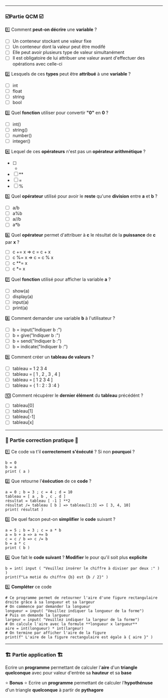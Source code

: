 -----
### ☑️Partie QCM ☑️

1️⃣ Comment **peut-on décrire** une **variable** ?
- [ ] Un conteneur stockant une valeur fixe 
- [ ] Un conteneur dont la valeur peut être modifé
- [ ] Elle peut avoir plusieurs type de valeur simultanément 
- [ ] Il est obligatoire de lui attribuer une valeur avant d'effectuer des opérations avec celle-ci

2️⃣ Lesquels de ces **types** peut être **attribué** à une **variable** ?
- [ ] int 
- [ ] float 
- [ ] string
- [ ] bool 

3️⃣ Quel **fonction** utiliser pour convertir **"0"** en **0**  ?
- [ ] int()
- [ ] string()
- [ ] number()
- [ ] integer()

4️⃣ Lequel de ces **opérateurs** n'est pas un **opérateur arithmétique** ?
- [ ] +
- [ ] **
- [ ] =
- [ ] %

5️⃣ Quel **opérateur** utilisé pour avoir le **reste** qu'une **division** entre **a** et **b** ?
- [ ] a/b
- [ ] a%b
- [ ] a//b
- [ ] a\*b

6️⃣ Quel **opérateur** permet d'attribuer à **c** le résultat de la **puissance** de **c** par **x**  ?
 - [ ] c += x => c = c + x
 - [ ] c %= x => c = c % x
 - [ ] c \*\*= x 
 - [ ] c \*= x

7️⃣ Quel **fonction** utilisé pour afficher la variable **a** ?
- [ ] show(a)
- [ ] display(a) 
- [ ] input(a)
- [ ] print(a)

8️⃣ Comment demander une variable **b** à l'utilisateur ?
- [ ] b = input("Indiquer b :")
- [ ] b = give("Indiquer b :")
- [ ] b = send("Indiquer b :")
- [ ] b = indicate("Indiquer b :")

9️⃣ Comment créer un **tableau de valeurs** ?
- [ ] tableau = 1 2 3 4
- [ ] tableau = [ 1 , 2 , 3 , 4 ]
- [ ] tableau = [ 1 2 3 4 ]
- [ ] tableau = { 1 : 2 : 3 :4 }

🔟 Comment récupérer le **dernier élément** du **tableau** précédént  ? 
- [ ] tableau[0]
- [ ] tableau[1]
- [ ] tableau[-1]
- [ ] tableau[x]

----
### 📝 Partie correction pratique 📝

1️⃣ Ce code va t'il **correctement** **s'éxécuté** ? Si non **pourquoi** ?
````
b = 0
b = a
print ( a )
````

2️⃣ Que retourne l'**éxécution** de ce **code** ? 
````
a = 0 ; b = 3 ; c = 4 ; d = 10
tableau = [ a , b , c , d ]
résultat = tableau [ -1 ] **2
résultat /= tableau [ b ] => tableau[1:3] => [ 3, 4, 10]
print( résultat )
````

3️⃣ De quel facon peut-on **simplifier** le **code** suivant ?
````
a = 5 ; b = 3 ; c = a * b
a = b + a => a += b 
c = c / b => c /= b
b = a * c 
print ( b )
````

4️⃣ Que fait le **code suivant** ? **Modifier** le pour qu'il soit plus **explicite**
````
b = int( input ( "Veuillez insérer le chiffre à diviser par deux :" ) )
print(f"La motié du chiffre {b} est {b / 2}" )
````

5️⃣ **Compléter** ce code
````
# Ce programme permet de retourner l'aire d'une figure rectangulaire droite grâce à sa longueur et sa largeur 
# On commence par demander la longueur 
longueur = input( "Veuillez indiquer la longueur de la forme")
# Puis on demande la largueur 
largeur = input( "Veuillez indiquer la largeur de la forme")
# On calcule l'aire avec la formule **longueur x largueur** 
aire = int(longueur) * int(largeur)
# On termine par afficher l'aire de la figure 
print(f" L'aire de la figure rectangulaire est égale à { aire }" )	
````
----
### 🏗 Partie application 🏗

Ecrire un **programme** permettant de calculer l'**aire** d'un **triangle quelconque** avec pour valeur d'entrée sa **hauteur** et sa **base**

⭐ **Bonus** ⭐ Ecrire un **programme** permettant de calculer l'**hypothénuse** d'un triangle **quelconque** à partir de **pythagore** 
